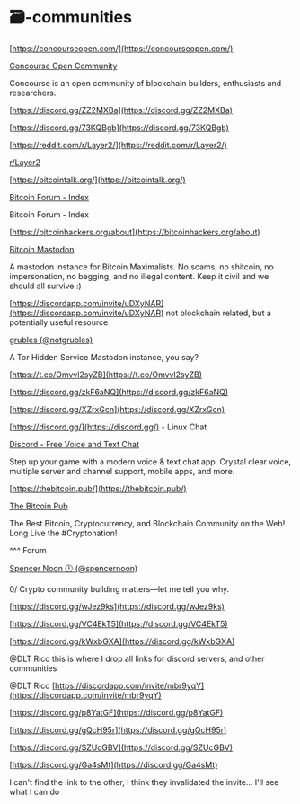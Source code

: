 # 🗃-communities




[https://concourseopen.com/](https://concourseopen.com/)

[Concourse Open Community](https://concourseopen.com/)

Concourse is an open community of blockchain builders, enthusiasts and researchers.



[https://discord.gg/ZZ2MXBa](https://discord.gg/ZZ2MXBa)

[https://discord.gg/73KQBgb](https://discord.gg/73KQBgb)



[https://reddit.com/r/Layer2/](https://reddit.com/r/Layer2/)

[r/Layer2](https://reddit.com/r/Layer2/)



[https://bitcointalk.org/](https://bitcointalk.org/)

[Bitcoin Forum - Index](https://bitcointalk.org/)

Bitcoin Forum - Index

[https://bitcoinhackers.org/about](https://bitcoinhackers.org/about)

[Bitcoin Mastodon](https://bitcoinhackers.org/about)

A mastodon instance for Bitcoin Maximalists. No scams, no shitcoin, no impersonation, no begging, and no illegal content. Keep it civil and we should all survive :)



[https://discordapp.com/invite/uDXyNAR](https://discordapp.com/invite/uDXyNAR) not blockchain related, but a potentially useful resource


[grubles (@notgrubles)](https://twitter.com/notgrubles/status/1028319690937036805)

A Tor Hidden Service Mastodon instance, you say?

[https://t.co/Omvvl2syZB](https://t.co/Omvvl2syZB)




[https://discord.gg/zkF6aNQ](https://discord.gg/zkF6aNQ)



[https://discord.gg/XZrxGcn](https://discord.gg/XZrxGcn)

[https://discord.gg/](https://discord.gg/) - Linux Chat

[Discord - Free Voice and Text Chat](https://discord.gg/)

Step up your game with a modern voice & text chat app. Crystal clear voice, multiple server and channel support, mobile apps, and more.



[https://thebitcoin.pub/](https://thebitcoin.pub/)

[The Bitcoin Pub](https://thebitcoin.pub/)

The Best Bitcoin, Cryptocurrency, and Blockchain Community on the Web! Long Live the #Cryptonation!

^^^ Forum


[Spencer Noon 🕛 (@spencernoon)](https://twitter.com/spencernoon/status/1041689200171642880)

0/ Crypto community building matters—let me tell you why.




[https://discord.gg/wJez9ks](https://discord.gg/wJez9ks)



[https://discord.gg/VC4EkT5](https://discord.gg/VC4EkT5)



[https://discord.gg/kWxbGXA](https://discord.gg/kWxbGXA)



@DLT Rico this is where I drop all links for discord servers, and other communities



@DLT Rico [https://discordapp.com/invite/mbr9yqY](https://discordapp.com/invite/mbr9yqY)

[https://discord.gg/p8YatGF](https://discord.gg/p8YatGF)

[https://discord.gg/gQcH95r](https://discord.gg/gQcH95r)



[https://discord.gg/SZUcGBV](https://discord.gg/SZUcGBV)



[https://discord.gg/Ga4sMt](https://discord.gg/Ga4sMt)

I can't find the link to the other, I think they invalidated the invite... I'll see what I can do
